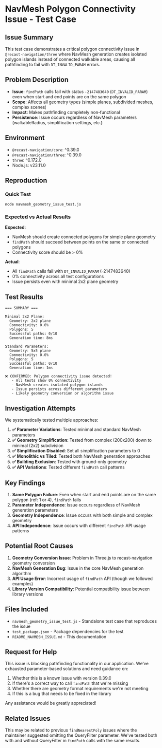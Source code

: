 # NavMesh Polygon Connectivity Issue - Test Case

## Issue Summary

This test case demonstrates a critical polygon connectivity issue in `@recast-navigation/three` where NavMesh generation creates isolated polygon islands instead of connected walkable areas, causing all pathfinding to fail with `DT_INVALID_PARAM` errors.

## Problem Description

- **Issue**: `findPath` calls fail with status `-2147483640` (`DT_INVALID_PARAM`) even when start and end points are on the same polygon
- **Scope**: Affects all geometry types (simple planes, subdivided meshes, complex scenes)
- **Impact**: Makes pathfinding completely non-functional
- **Persistence**: Issue occurs regardless of NavMesh parameters (walkableRadius, simplification settings, etc.)

## Environment

- `@recast-navigation/core`: ^0.39.0
- `@recast-navigation/three`: ^0.39.0  
- `three`: ^0.172.0
- Node.js: v23.11.0

## Reproduction

### Quick Test
```bash
node navmesh_geometry_issue_test.js
```

### Expected vs Actual Results

**Expected**: 
- NavMesh should create connected polygons for simple plane geometry
- `findPath` should succeed between points on the same or connected polygons
- Connectivity score should be > 0%

**Actual**:
- All `findPath` calls fail with `DT_INVALID_PARAM` (-2147483640)
- 0% connectivity across all test configurations
- Issue persists even with minimal 2x2 plane geometry

## Test Results

```
=== SUMMARY ===

Minimal 2x2 Plane:
  Geometry: 2x2 plane
  Connectivity: 0.0%
  Polygons: 5
  Successful paths: 0/10
  Generation time: 8ms

Standard Parameters:
  Geometry: 5x5 plane  
  Connectivity: 0.0%
  Polygons: 5
  Successful paths: 0/10
  Generation time: 1ms

❌ CONFIRMED: Polygon connectivity issue detected!
   - All tests show 0% connectivity
   - NavMesh creates isolated polygon islands
   - Issue persists across different parameters
   - Likely geometry conversion or algorithm issue
```

## Investigation Attempts

We systematically tested multiple approaches:

1. **✅ Parameter Variations**: Tested minimal and standard NavMesh parameters
2. **✅ Geometry Simplification**: Tested from complex (200x200) down to minimal (2x2) subdivision
3. **✅ Simplification Disabled**: Set all simplification parameters to 0
4. **✅ Monolithic vs Tiled**: Tested both NavMesh generation approaches
5. **✅ Building Exclusion**: Tested with ground-only geometry
6. **✅ API Variations**: Tested different `findPath` call patterns

## Key Findings

1. **Same Polygon Failure**: Even when start and end points are on the same polygon (ref: 1 or 4), `findPath` fails
2. **Parameter Independence**: Issue occurs regardless of NavMesh generation parameters
3. **Geometry Independence**: Issue occurs with both simple and complex geometry
4. **API Independence**: Issue occurs with different `findPath` API usage patterns

## Potential Root Causes

1. **Geometry Conversion Issue**: Problem in Three.js to recast-navigation geometry conversion
2. **NavMesh Generation Bug**: Issue in the core NavMesh generation algorithm
3. **API Usage Error**: Incorrect usage of `findPath` API (though we followed examples)
4. **Library Version Compatibility**: Potential compatibility issue between library versions

## Files Included

- `navmesh_geometry_issue_test.js` - Standalone test case that reproduces the issue
- `test_package.json` - Package dependencies for the test
- `README_NAVMESH_ISSUE.md` - This documentation

## Request for Help

This issue is blocking pathfinding functionality in our application. We've exhausted parameter-based solutions and need guidance on:

1. Whether this is a known issue with version 0.39.0
2. If there's a correct way to call `findPath` that we're missing
3. Whether there are geometry format requirements we're not meeting
4. If this is a bug that needs to be fixed in the library

Any assistance would be greatly appreciated!

## Related Issues

This may be related to previous `findNearestPoly` issues where the maintainer suggested omitting the QueryFilter parameter. We've tested both with and without QueryFilter in `findPath` calls with the same results.

